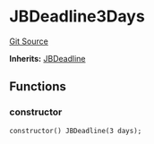 # JBDeadline3Days
[Git Source](https://github.com/Bananapus/nana-core/blob/2998dca2fbd2658e2c8791d6dc8348147d69e28e/src/periphery/JBDeadline3Days.sol)

**Inherits:**
[JBDeadline](/src/JBDeadline.sol/contract.JBDeadline.md)


## Functions
### constructor


```solidity
constructor() JBDeadline(3 days);
```

